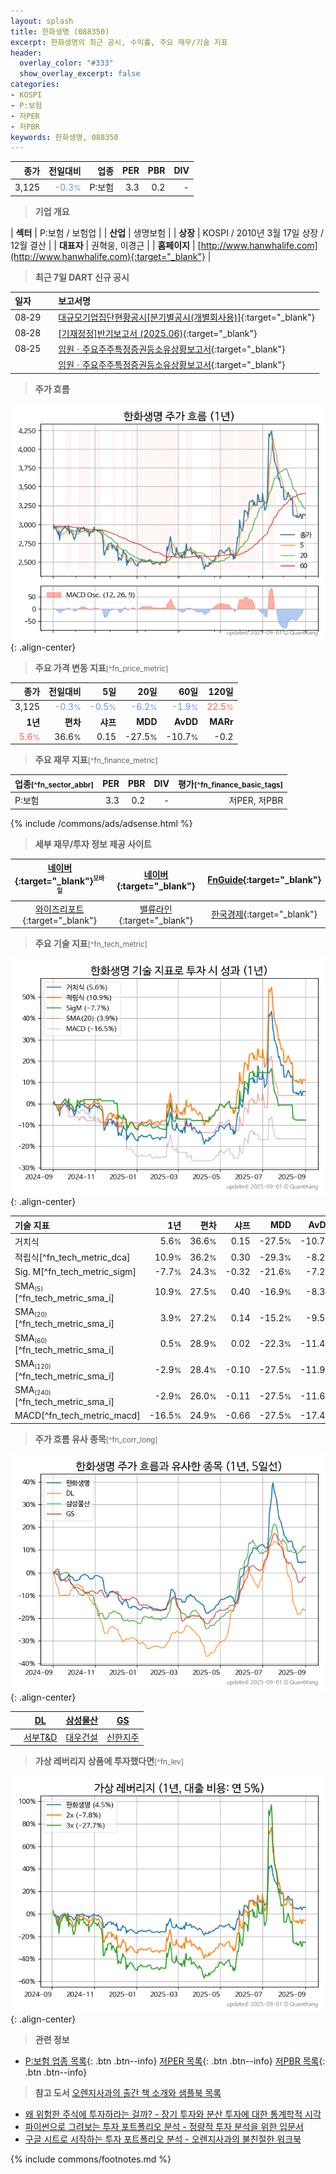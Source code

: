 ```yaml
---
layout: splash
title: 한화생명 (088350)
excerpt: 한화생명의 최근 공시, 수익률, 주요 재무/기술 지표
header:
  overlay_color: "#333"
  show_overlay_excerpt: false
categories:
- KOSPI
- P:보험
- 저PER
- 저PBR
keywords: 한화생명, 088350
---
```


| **종가** | **전일대비** | **업종** | **PER** | **PBR** | **DIV** |
| -------: | -----------: | -------: | ------: | ------: | ------: |
| 3,125 | <span style="color: cornflowerblue">-0.3<small>%</small></span> | P:보험 | 3.3 | 0.2 | - |

<!-- more -->


> **기업 개요**<a id="company"></a>

| <span style="white-space:nowrap;">**섹터**</span> | P:보험 / 보험업 |
| <span style="white-space:nowrap;">**산업**</span> | 생명보험 |
| <span style="white-space:nowrap;">**상장**</span> | KOSPI / 2010년 3월 17일 상장 / 12월 결산 |
| <span style="white-space:nowrap;">**대표자**</span> | 권혁웅, 이경근 |
| <span style="white-space:nowrap;">**홈페이지**</span> | [http://www.hanwhalife.com](http://www.hanwhalife.com){:target="_blank"} |


> **최근 7일 DART 신규 공시**<a id="dart"></a>

| **일자** |      | **보고서명** |
| :------- | :--- | :----------- |
| 08&#x2011;29 | | [대규모기업집단현황공시[분기별공시(개별회사용)]](https://dart.fss.or.kr/dsaf001/main.do?rcpNo=20250829000753){:target="_blank"} |
| 08&#x2011;28 | | [[기재정정]반기보고서 (2025.06)](https://dart.fss.or.kr/dsaf001/main.do?rcpNo=20250828001120){:target="_blank"} |
| 08&#x2011;25 | | [임원ㆍ주요주주특정증권등소유상황보고서](https://dart.fss.or.kr/dsaf001/main.do?rcpNo=20250825000362){:target="_blank"} |
|  | | [임원ㆍ주요주주특정증권등소유상황보고서](https://dart.fss.or.kr/dsaf001/main.do?rcpNo=20250825000359){:target="_blank"} |


> **주가 흐름**<a id="price"></a>

![088350](/stock/images/088350.png){: .align-center}


> **주요 가격 변동 지표**<small>[^fn_price_metric]</small>

| **종가** | **전일대비** | **5일** | **20일** | **60일** | **120일** |
| -------: | -----------: | ------: | -------: | -------: | --------: |
| 3,125 | <span style="color: cornflowerblue">-0.3<small>%</small></span> | <span style="color: cornflowerblue">-0.5<small>%</small></span> | <span style="color: cornflowerblue">-6.2<small>%</small></span> | <span style="color: cornflowerblue">-1.9<small>%</small></span> | <span style="color: tomato">22.5<small>%</small></span> |
| **1년** | **편차** | **샤프** | **MDD** | **AvDD** | **MARr** |
| <span style="color: tomato">5.6<small>%</small></span> | 36.6<small>%</small> | 0.15 | -27.5<small>%</small> | -10.7<small>%</small> | -0.2 |


> **주요 재무 지표**<small>[^fn_finance_metric]</small>

| **업종**<small>[^fn_sector_abbr]</small> | **PER** | **PBR** | **DIV** | **평가**<small>[^fn_finance_basic_tags]</small> |
| :--------------------------------------- | ------: | ------: | ------: | ----------------------------------------------: |
| P:보험 | 3.3 | 0.2 | - | 저PER, 저PBR |



{% include /commons/ads/adsense.html %}

> **세부 재무/투자 정보 제공 사이트**

| [네이버](https://m.stock.naver.com/domestic/stock/088350/finance/summary){:target="_blank"}<sup><small>모바일</small></sup> | [네이버](https://finance.naver.com/item/coinfo.naver?code=088350){:target="_blank"} | [FnGuide](https://comp.fnguide.com/SVO2/ASP/SVD_Invest.asp?gicode=A088350&MenuYn=Y){:target="_blank"} |
| :---: | :---: | :---: |
| [와이즈리포트](https://comp.wisereport.co.kr/company/c1040001.aspx?cmp_cd=088350){:target="_blank"} | [밸류라인](https://www.valueline.co.kr/finance/summary/088350){:target="_blank"} | [한국경제](https://markets.hankyung.com/stock/088350/financial-summary){:target="_blank"} |


> **주요 기술 지표**<small>[^fn_tech_metric]</small>


![088350](/stock/images/088350_tech.png){: .align-center}

| **기술 지표** | **1년** | **편차** | **샤프** | **MDD** | **AvDD** |
| :------------ | ------: | -----------: | -------: | ------: | -------: |
| 거치식 | 5.6<small>%</small> | 36.6<small>%</small> | 0.15 | -27.5<small>%</small> | -10.7<small>%</small> |
| 적립식[^fn_tech_metric_dca] | 10.9<small>%</small> | 36.2<small>%</small> | 0.30 | -29.3<small>%</small> | -8.2<small>%</small> |
| Sig. M[^fn_tech_metric_sigm] | -7.7<small>%</small> | 24.3<small>%</small> | -0.32 | -21.6<small>%</small> | -7.2<small>%</small> |
| SMA<small><sub>(5)</sub></small>[^fn_tech_metric_sma_i] | 10.9<small>%</small> | 27.5<small>%</small> | 0.40 | -16.9<small>%</small> | -8.3<small>%</small> |
| SMA<small><sub>(20)</sub></small>[^fn_tech_metric_sma_i] | 3.9<small>%</small> | 27.2<small>%</small> | 0.14 | -15.2<small>%</small> | -9.5<small>%</small> |
| SMA<small><sub>(60)</sub></small>[^fn_tech_metric_sma_i] | 0.5<small>%</small> | 28.9<small>%</small> | 0.02 | -22.3<small>%</small> | -11.4<small>%</small> |
| SMA<small><sub>(120)</sub></small>[^fn_tech_metric_sma_i] | -2.9<small>%</small> | 28.4<small>%</small> | -0.10 | -27.5<small>%</small> | -11.9<small>%</small> |
| SMA<small><sub>(240)</sub></small>[^fn_tech_metric_sma_i] | -2.9<small>%</small> | 26.0<small>%</small> | -0.11 | -27.5<small>%</small> | -11.6<small>%</small> |
| MACD[^fn_tech_metric_macd] | -16.5<small>%</small> | 24.9<small>%</small> | -0.66 | -27.5<small>%</small> | -17.4<small>%</small> |


> **주가 흐름 유사 종목**<a id="corr"></a><small>[^fn_corr_long]</small>

![088350](/stock/images/088350_corr.png){: .align-center}

|       | [DL](/000210/) | [삼성물산](/028260/) | [GS](/078930/) |
| :---: | :------------------------------------: | :------------------------------------: | :------------------------------------: |
|       | [서부T&D](/006730/) | [대우건설](/047040/) | [신한지주](/055550/) |


> **가상 레버리지 상품에 투자했다면**<a id="2x"></a><small>[^fn_lev]</small>

![088350](/stock/images/088350_2x.png){: .align-center}


> **관련 정보**

- [P:보험 업종 목록](/stats/sector/kospi_업종_보험_종목/){: .btn .btn--info} [저PER 목록](/fn/fn_low_per/){: .btn .btn--info} [저PBR 목록](/fn/fn_low_pbr/){: .btn .btn--info}

> **참고 도서** [오렌지사과의 출간 책 소개와 샘플북 목록](https://kongdori.tistory.com/691)

- [왜 위험한 주식에 투자하라는 걸까? - 장기 투자와 분산 투자에 대한 통계학적 시각](https://kongdori.tistory.com/421)
- [파이썬으로 그려보는 투자 포트폴리오 분석  - 정량적 투자 분석을 위한 입문서](https://kongdori.tistory.com/643)
- [구글 시트로 시작하는 투자 포트폴리오 분석 - 오렌지사과의 불친절한 워크북](https://kongdori.tistory.com/449)


{% include commons/footnotes.md %}